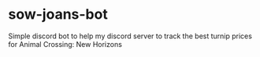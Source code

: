 # sow-joans-bot
Simple discord bot to help my discord server to track the best turnip prices for Animal Crossing: New Horizons
